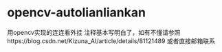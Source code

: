 # opencv-autolianliankan
用opencv实现的连连看外挂
注释基本写明白了，如有不懂请参照https://blog.csdn.net/Kizuna_AI/article/details/81121489
或者直接邮箱联系
